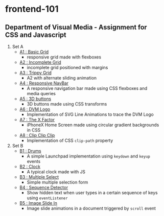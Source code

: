 # frontend-101
## Department of Visual Media - Assignment for CSS and Javascript
1. Set A 
    - [A1 : Basic Grid](https://jshreyans551.github.io/frontend-101/A/1.html)
        - responsive grid made with flexboxes 
    - [A2 : Incomplete Grid](https://jshreyans551.github.io/frontend-101/A/2.html)
        - incomplete grid positioned with margins
    - [A3 : Trippy Grid](https://jshreyans551.github.io/frontend-101/A/3.html)
        - A2 with alternate sliding animation
    - [A4 : Responsive NavBar](https://jshreyans551.github.io/frontend-101/A/4.html)
      - A responsive navigation bar made using CSS flexboxes and media queries
    - [A5 : 3D buttons](https://jshreyans551.github.io/frontend-101/A/5.html)
        - 3D buttons made using CSS transforms 
    - [A6 : DVM Logo](https://jshreyans551.github.io/frontend-101/A/6.html)
        - Implementation of SVG Line Animations to trace the DVM Logo
    - [A7 : The X Factor](https://jshreyans551.github.io/frontend-101/A/7.html)
        - iPhoneX Home Screen made using circular gradient backgrounds in CSS
    - [A8 : Clip Clip Clip](https://jshreyans551.github.io/frontend-101/A/8.html) 
        - Implementation of CSS `clip-path` property
2. Set B 
    - [B1 : Drums](https://jshreyans551.github.io/frontend-101/B/1.html)
        - A simple Launchpad implementation using `keydown` and `keyup` events
    - [B2 : Clock](https://jshreyans551.github.io/frontend-101/B/2.html)
        - A typical clock made with JS 
    - [B3 : Multiple Select](https://jshreyans551.github.io/frontend-101/B/3.html)
        - Simple multiple selection form 
    - [B4 : Sequence Detector](https://jshreyans551.github.io/frontend-101/B/4.html)
        - Show hidden text when user types in a certain sequence of keys using `eventListener` 
    - [B5 : Image Slide In](https://jshreyans551.github.io/frontend-101/B/5.html)
        - Image slide animations in a document triggered by `scroll` event 
